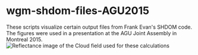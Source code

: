 # wgm-shdom-files-AGU2015
These scripts visualize certain output files from Frank Evan's SHDOM code.  The figures were used in a presentation at the AGU Joint Assembly in Montreal 2015.
![Reflectance image of the Cloud field used for these calculations](data-adjoint2/les0822ng15t13_aer008_w0.646aidir01.png)
